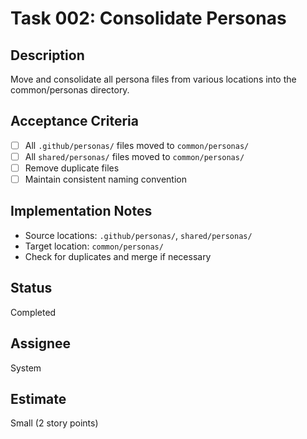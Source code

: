 # Task 002: Consolidate Personas

## Description
Move and consolidate all persona files from various locations into the common/personas directory.

## Acceptance Criteria
- [ ] All `.github/personas/` files moved to `common/personas/`
- [ ] All `shared/personas/` files moved to `common/personas/`
- [ ] Remove duplicate files
- [ ] Maintain consistent naming convention

## Implementation Notes
- Source locations: `.github/personas/`, `shared/personas/`
- Target location: `common/personas/`
- Check for duplicates and merge if necessary

## Status
Completed

## Assignee
System

## Estimate
Small (2 story points)